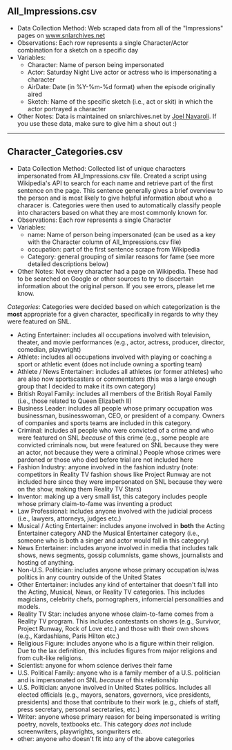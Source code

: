 All\_Impressions.csv
--------------------

-   Data Collection Method: Web scraped data from all of the "Impressions" pages on www.snlarchives.net
-   Observations: Each row represents a single Character/Actor combination for a sketch on a specific day
-   Variables:
    -   Character: Name of person being impersonated
    -   Actor: Saturday Night Live actor or actress who is impersonating a character
    -   AirDate: Date (in %Y-%m-%d format) when the episode originally aired
    -   Sketch: Name of the specific sketch (i.e., act or skit) in which the actor portrayed a character
-   Other Notes: Data is maintained on snlarchives.net by [Joel Navaroli](https://twitter.com/snlmedia). If you use these data, make sure to give him a shout out :)

------------------------------------------------------------------------

Character\_Categories.csv
-------------------------

-   Data Collection Method: Collected list of unique characters impersonated from All\_Impressions.csv file. Created a script using Wikipedia's API to search for each name and retrieve part of the first sentence on the page. This sentence generally gives a brief overview to the person and is most likely to give helpful information about who a characer is. Categories were then used to automatically classify people into characters based on what they are most commonly known for.
-   Observations: Each row represents a single Character
-   Variables:
    -   name: Name of person being impersonated (can be used as a key with the Character column of All\_Impressions.csv file)
    -   occupation: part of the first sentence scrape from Wikipedia
    -   Category: general grouping of similar reasons for fame (see more detailed descriptions below)
-   Other Notes: Not every character had a page on Wikipedia. These had to be searched on Google or other sources to try to discertain information about the original person. If you see errors, please let me know.

*Categories*: Categories were decided based on which categorization is the **most** appropriate for a given character, specifically in regards to why they were featured on SNL.

-   Acting Entertainer: includes all occupations involved with television, theater, and movie performances (e.g., actor, actress, producer, director, comedian, playwright)
-   Athlete: includes all occupations involved with playing or coaching a sport or athletic event (does not include owning a sporting team)
-   Athlete / News Entertainer: includes all athletes (or former athletes) who are also now sportscasters or commentators (this was a large enough group that I decided to make it its own category)
-   British Royal Family: includes all members of the British Royal Family (i.e., those related to Queen Elizabeth II)
-   Business Leader: includes all people whose primary occupation was businessman, businesswoman, CEO, or president of a company. Owners of companies and sports teams are included in this category.
-   Criminal: includes all people who were convicted of a crime and who were featured on SNL *because* of this crime (e.g., some people are convicted criminals now, but were featured on SNL because they were an actor, not because they were a criminal.) People whose crimes were pardoned or those who died before trial are not included here
-   Fashion Industry: anyone involved in the fashion industry (note: competitors in Reality TV fashion shows like Project Runway are not included here since they were impersonated on SNL because they were on the show, making them Reality TV Stars)
-   Inventor: making up a very small list, this category includes people whose primary claim-to-fame was inventing a product
-   Law Professional: includes anyone involved with the judicial process (i.e., lawyers, attorneys, judges etc.)
-   Musical / Acting Entertainer: includes anyone involved in **both** the Acting Entertainer category AND the Musical Entertainer category (i.e., someone who is both a singer and actor would fall in this category)
-   News Entertainer: includes anyone involved in media that includes talk shows, news segments, gossip columnists, game shows, journalists and hosting of anything.
-   Non-U.S. Politician: includes anyone whose primary occupation is/was politics in any country outside of the United States
-   Other Entertainer: includes any kind of entertainer that doesn't fall into the Acting, Musical, News, or Reality TV categories. This includes magicians, celebrity chefs, pornographers, infomercial personalities and models.
-   Reality TV Star: includes anyone whose claim-to-fame comes from a Reality TV program. This includes contestants on shows (e.g., Survivor, Project Runway, Rock of Love etc.) and those with their own shows (e.g., Kardashians, Paris Hilton etc.)
-   Religious Figure: includes anyone who is a figure within their religion. Due to the lax definition, this includes figures from major religions and from cult-like religions.
-   Scientist: anyone for whom science derives their fame
-   U.S. Political Family: anyone who is a family member of a U.S. politician and is impersonated on SNL *because* of this relationship
-   U.S. Politician: anyone involved in United States politics. Includes all elected officials (e.g., mayors, senators, governors, vice presidents, presidents) and those that contribute to their work (e.g., chiefs of staff, press secretary, personal secretaries, etc.)
-   Writer: anyone whose primary reason for being impersonated is writing poetry, novels, textbooks etc. This category *does not* include screenwriters, playwrights, songwriters etc.
-   other: anyone who doesn't fit into any of the above categories
